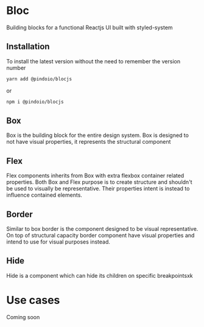 # Bloc
Building blocks for a functional Reactjs UI built with styled-system

## Installation
To install the latest version without the need to remember the version number
```sh
yarn add @pindoio/blocjs
```
or
```sh
npm i @pindoio/blocjs
```

## Box
Box is the building block for the entire design system.
Box is designed to not have visual properties, it represents the structural component

## Flex
Flex components inherits from Box with extra flexbox container related properties.
Both Box and Flex purpose is to create structure and shouldn't be used to visually be representative.
Their properties intent is instead to influence contained elements.

## Border
Similar to box border is the component designed to be visual representative.
On top of structural capacity border component have visual properties and intend to use for
visual purposes instead.

## Hide
Hide is a component which can hide its children on specific breakpointsxk

# Use cases
Coming soon
